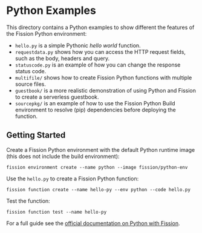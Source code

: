 # Python Examples

This directory contains a Python examples to show different the features of the Fission Python environment:

- `hello.py` is a simple Pythonic _hello world_ function.
- `requestdata.py` shows how you can access the HTTP request fields, such as the body, headers and query.
- `statuscode.py` is an example of how you can change the response status code.
- `multifile/` shows how to create Fission Python functions with multiple source files.
- `guestbook/` is a more realistic demonstration of using Python and Fission to create a serverless guestbook.
- `sourcepkg/` is an example of how to use the Fission Python Build environment to resolve (pip) dependencies
  before deploying the function.

## Getting Started

Create a Fission Python environment with the default Python runtime image (this does not include the build environment):

```
fission environment create --name python --image fission/python-env
```

Use the `hello.py` to create a Fission Python function:

```
fission function create --name hello-py --env python --code hello.py
```

Test the function:

```
fission function test --name hello-py
```

For a full guide see the [official documentation on Python with Fission](https://docs.fission.io/languages/python/).
